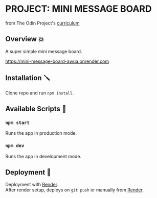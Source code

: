 # PROJECT: MINI MESSAGE BOARD

from The Odin Project's
[curriculum](https://www.theodinproject.com/paths/full-stack-javascript/courses/nodejs/lessons/mini-message-board)

## Overview 💥

A super simple mini message board.

https://mini-message-board-awua.onrender.com

## Installation 🪛

Clone repo and run `npm install`.

## Available Scripts 📜

### `npm start`

Runs the app in production mode.

### `npm dev`

Runs the app in development mode.

## Deployment 🚀

Deployment with [Render](https://render.com/).  
After render setup, deploys on `git push` or manually from
[Render](https://render.com/).
